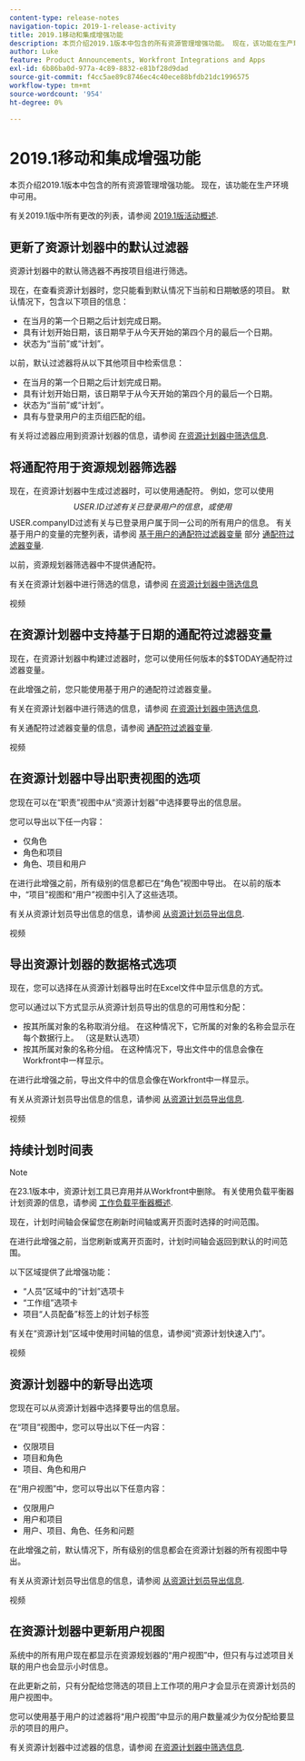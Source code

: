 ```yaml
---
content-type: release-notes
navigation-topic: 2019-1-release-activity
title: 2019.1移动和集成增强功能
description: 本页介绍2019.1版本中包含的所有资源管理增强功能。 现在，该功能在生产环境中可用。
author: Luke
feature: Product Announcements, Workfront Integrations and Apps
exl-id: 6b86ba0d-977a-4c89-8832-e81bf28d9dad
source-git-commit: f4cc5ae89c8746ec4c40ece88bfdb21dc1996575
workflow-type: tm+mt
source-wordcount: '954'
ht-degree: 0%

---
```


# 2019.1移动和集成增强功能

本页介绍2019.1版本中包含的所有资源管理增强功能。 现在，该功能在生产环境中可用。

有关2019.1版中所有更改的列表，请参阅 [2019.1版活动概述](../../../../product-announcements/product-releases/quarterly-release-archive/2019.1-release-activity/2019.1-release-activity-overview.md).

## 更新了资源计划器中的默认过滤器

资源计划器中的默认筛选器不再按项目组进行筛选。

现在，在查看资源计划器时，您只能看到默认情况下当前和日期敏感的项目。 默认情况下，包含以下项目的信息：

* 在当月的第一个日期之后计划完成日期。
* 具有计划开始日期，该日期早于从今天开始的第四个月的最后一个日期。
* 状态为“当前”或“计划”。

以前，默认过滤器将从以下其他项目中检索信息：

* 在当月的第一个日期之后计划完成日期。
* 具有计划开始日期，该日期早于从今天开始的第四个月的最后一个日期。
* 状态为“当前”或“计划”。
* 具有与登录用户的主页组匹配的组。

有关将过滤器应用到资源计划器的信息，请参阅 [在资源计划器中筛选信息](../../../../resource-mgmt/resource-planning/filter-resource-planner.md).

## 将通配符用于资源规划器筛选器

现在，在资源计划器中生成过滤器时，可以使用通配符。 例如，您可以使用$$USER.ID过滤有关已登录用户的信息，或使用$$USER.companyID过滤有关与已登录用户属于同一公司的所有用户的信息。 有关基于用户的变量的完整列表，请参阅 [基于用户的通配符过滤器变量](../../../../reports-and-dashboards/reports/reporting-elements/understand-wildcard-filter-variables.md#user-based-variables) 部分 [通配符过滤器变量](../../../../reports-and-dashboards/reports/reporting-elements/understand-wildcard-filter-variables.md).

以前，资源规划器筛选器中不提供通配符。

有关在资源计划器中进行筛选的信息，请参阅 [在资源计划器中筛选信息](../../../../resource-mgmt/resource-planning/filter-resource-planner.md)

视频

## 在资源计划器中支持基于日期的通配符过滤器变量

现在，在资源计划器中构建过滤器时，您可以使用任何版本的$$TODAY通配符过滤器变量。

在此增强之前，您只能使用基于用户的通配符过滤器变量。

有关在资源计划器中进行筛选的信息，请参阅 [在资源计划器中筛选信息](../../../../resource-mgmt/resource-planning/filter-resource-planner.md).

有关通配符过滤器变量的信息，请参阅 [通配符过滤器变量](../../../../reports-and-dashboards/reports/reporting-elements/understand-wildcard-filter-variables.md).

视频

## 在资源计划器中导出职责视图的选项

您现在可以在“职责”视图中从“资源计划器”中选择要导出的信息层。

您可以导出以下任一内容：

* 仅角色
* 角色和项目
* 角色、项目和用户

在进行此增强之前，所有级别的信息都已在“角色”视图中导出。 在以前的版本中，“项目”视图和“用户”视图中引入了这些选项。

有关从资源计划员导出信息的信息，请参阅 [从资源计划员导出信息](../../../../resource-mgmt/resource-planning/export-resource-planner.md).

视频

## 导出资源计划器的数据格式选项

现在，您可以选择在从资源计划器导出时在Excel文件中显示信息的方式。

您可以通过以下方式显示从资源计划员导出的信息的可用性和分配：

* 按其所属对象的名称取消分组。 在这种情况下，它所属的对象的名称会显示在每个数据行上。 （这是默认选项）
* 按其所属对象的名称分组。 在这种情况下，导出文件中的信息会像在Workfront中一样显示。

在进行此增强之前，导出文件中的信息会像在Workfront中一样显示。

有关从资源计划员导出信息的信息，请参阅 [从资源计划员导出信息](../../../../resource-mgmt/resource-planning/export-resource-planner.md).

视频

## 持续计划时间表

>[!NOTE]
>
>在23.1版本中，资源计划工具已弃用并从Workfront中删除。 有关使用负载平衡器计划资源的信息，请参阅 [工作负载平衡器概述](../../../../resource-mgmt/workload-balancer/overview-workload-balancer.md).

现在，计划时间轴会保留您在刷新时间轴或离开页面时选择的时间范围。

在进行此增强之前，当您刷新或离开页面时，计划时间轴会返回到默认的时间范围。

以下区域提供了此增强功能：

* “人员”区域中的“计划”选项卡
* “工作组”选项卡
* 项目“人员配备”标签上的计划子标签

有关在“资源计划”区域中使用时间轴的信息，请参阅“资源计划快速入门”。

视频

## 资源计划器中的新导出选项

您现在可以从资源计划器中选择要导出的信息层。

在“项目”视图中，您可以导出以下任一内容：

* 仅限项目
* 项目和角色
* 项目、角色和用户

在“用户视图”中，您可以导出以下任意内容：

* 仅限用户
* 用户和项目
* 用户、项目、角色、任务和问题

在此增强之前，默认情况下，所有级别的信息都会在资源计划器的所有视图中导出。

有关从资源计划员导出信息的信息，请参阅 [从资源计划员导出信息](../../../../resource-mgmt/resource-planning/export-resource-planner.md).

视频

## 在资源计划器中更新用户视图

系统中的所有用户现在都显示在资源规划器的“用户视图”中，但只有与过滤项目关联的用户也会显示小时信息。

在此更新之前，只有分配给您筛选的项目上工作项的用户才会显示在资源计划员的用户视图中。

您可以使用基于用户的过滤器将“用户视图”中显示的用户数量减少为仅分配给要显示的项目的用户。

有关资源计划器中过滤器的信息，请参阅 [在资源计划器中筛选信息](../../../../resource-mgmt/resource-planning/filter-resource-planner.md).
